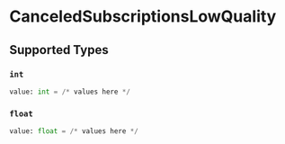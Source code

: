 # CanceledSubscriptionsLowQuality


## Supported Types

### `int`

```python
value: int = /* values here */
```

### `float`

```python
value: float = /* values here */
```

